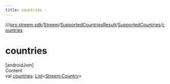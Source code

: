 ```yaml
---
title: countries -
---
```

//[<root>](../../../../../index.md)/[pro.streem.sdk](../../../index.md)/[Streem](../../index.md)/[SupportedCountriesResult](../index.md)/[SupportedCountries](index.md)/[countries](countries.md)



# countries  
[androidJvm]  
Content  
val [countries](countries.md): [List](https://kotlinlang.org/api/latest/jvm/stdlib/kotlin.collections/-list/index.html)<[Streem.Country](../../-country/index.md)>  



